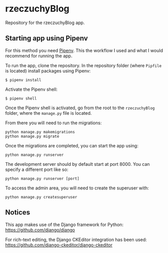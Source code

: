 # rzeczuchyBlog
Repository for the rzeczuchyBlog app.

## Starting app using Pipenv
For this method you need [Pipenv](https://pypi.org/project/pipenv/). This the workflow I used and what I would recommend for running the app.

To run the app, clone the repository. In the repository folder (where `Pipfile` is located) install packages using Pipenv:
```
$ pipenv install
```

Activate the Pipenv shell:
```
$ pipenv shell
```

Once the Pipenv shell is activated, go from the root to the `rzeczuchyBlog` folder, where the `manage.py` file is located.

From there you will need to run the migrations:
```
python manage.py makemigrations
python manage.py migrate
```

Once the migrations are completed, you can start the app using:
```
python manage.py runserver
```

The development server should by default start at port 8000. You can specify a different port like so:
```
python manage.py runserver [port]
```

To access the admin area, you will need to create the superuser with:
```
python manage.py createsuperuser
```

## Notices
This app makes use of the Django framework for Python:
https://github.com/django/django

For rich-text editing, the Django CKEditor integration has been used:
https://github.com/django-ckeditor/django-ckeditor